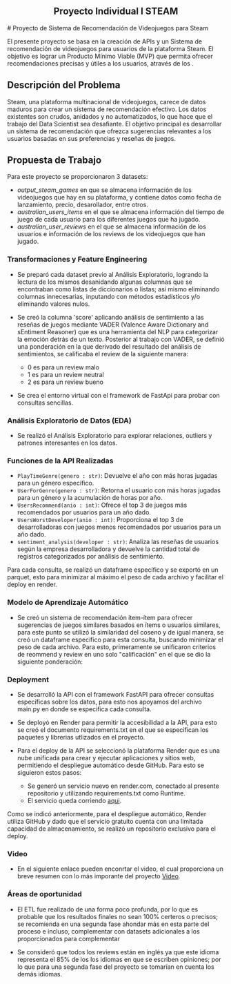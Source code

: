 <h2 align=center>  Proyecto Individual I STEAM</h2>
# Proyecto de Sistema de Recomendación de Videojuegos para Steam

El presente proyecto se basa en la creación de APIs y un Sistema de recomendación de videojuegos para usuarios de la plataforma Steam. El objetivo es lograr un Producto Mínimo Viable (MVP) que permita ofrecer recomendaciones precisas y útiles a los usuarios, através de los .


## Descripción del Problema

Steam, una plataforma multinacional de videojuegos, carece de datos maduros para crear un sistema de recomendación efectivo. Los datos existentes son crudos, anidados y no automatizados, lo que hace que el trabajo del Data Scientist sea desafiante. El objetivo principal es desarrollar un sistema de recomendación que ofrezca sugerencias relevantes a los usuarios basadas en sus preferencias y reseñas de juegos.

## Propuesta de Trabajo

Para este proyecto se proporcionaron 3 datasets:
* _output_steam_games_ en que se almacena información de los videojuegos que hay en su plataforma, y contiene datos como fecha de lanzamiento, precio, desarollador, entre otros. 
* _australian_users_items_ en el que se almacena información del tiempo de juego de cada usuario para los diferentes juegos que ha jugado. 
* _australian_user_reviews_ en el que se almacena información de los usuarios e información de los reviews de los videojuegos que han jugado. 


### Transformaciones y Feature Engineering
- Se preparó cada dataset previo al Análisis Exploratorio, logrando la lectura de los mismos desanidando algunas columnas que se encontraban como listas de diccionarios o listas; así mismo eliminando columnas innecesarias, inputando con métodos estadísticos y/o eliminando valores nulos.
- Se creó la columna 'score' aplicando análisis de sentimiento a las reseñas de juegos mediante VADER (Valence Aware Dictionary and sEntiment Reasoner) que es una herramienta del NLP para categorizar la emoción detrás de un texto.
Posterior al trabajo con VADER, se definió una ponderación en la que derivado del resultado del análisis de sentimientos, se calificaba el review de la siguiente manera:  
    * 0 es para un review malo
    * 1 es para un review neutral
    * 2 es para un review bueno


- Se crea el entorno virtual con el framework de FastApi para probar con consultas sencillas.

### Análisis Exploratorio de Datos (EDA)

- Se realizó el Análisis Exploratorio para explorar relaciones, outliers y patrones interesantes en los datos.

 
### Funciones de la API Realizadas
- `PlayTimeGenre(genero : str)`: Devuelve el año con más horas jugadas para un género específico.
- `UserForGenre(genero : str)`: Retorna el usuario con más horas jugadas para un género y la acumulación de horas por año.
- `UsersRecommend(anio : int)`: Ofrece el top 3 de juegos más recomendados por usuarios para un año dado.
- `UsersWorstDeveloper(anio : int)`: Proporciona el top 3 de desarrolladoras con juegos menos recomendados por usuarios para un año dado.
- `sentiment_analysis(developer : str)`: Analiza las reseñas de usuarios según la empresa desarrolladora y devuelve la cantidad total de registros categorizados por análisis de sentimiento.

Para cada consulta, se realizó un dataframe específico y se exportó en un parquet, esto para minimizar al máximo el peso de cada archivo y facilitar el deploy en render.



### Modelo de Aprendizaje Automático
- Se creó un sistema de recomendación ítem-ítem para ofrecer sugerencias de juegos similares basados en ítems o usuarios similares, para este punto se utilizó la similaridad del coseno y de igual manera, se creó un dataframe específico para esta consulta, buscando minimizar el peso de cada archivo. Para esto, primeramente se unificaron criterios de reommend y review en uno solo "calificación" en el que se dio la siguiente ponderación:  




### Deployment 
- Se desarrolló la API con el framework FastAPI para ofrecer consultas específicas sobre los datos, para esto nos apoyamos del archivo main.py en donde se especifica cada consulta.

- Se deployó en Render para permitir la accesibilidad a la API, para esto se creó el documento requirements.txt en el que se especifican los paquetes y librerias utlizados en el proyecto.

- Para el deploy de la API se seleccionó la plataforma Render que es una nube unificada para crear y ejecutar aplicaciones y sitios web, permitiendo el despliegue automático desde GitHub. Para esto se siguieron estos pasos:

    * Se generó un servicio nuevo en render.com, conectado al presente repositorio y utilizando requirements.txt como Runtime.
    * El servicio queda corriendo [aqui](https://steam-pi-4c9l.onrender.com/docs). 

Como se indicó anteriormente, para el despliegue automático, Render utiliza GitHub y dado que el servicio gratuito cuenta con una limitada capacidad de almacenamiento, se realizó un repositorio exclusivo para el deploy.


### Video

- En el siguiente enlace pueden enconrtar el video, el cual proporciona un breve resumen con lo más imporante del proyecto [Video](https://youtu.be/3FRkXWo55Yw).


### Áreas de oportunidad

- El ETL fue realizado de una forma poco profunda, por lo que es probable que los resultados finales no sean 100% certeros o precisos; se recomienda en una segunda fase ahondar más en esta parte del proceso e incluso, complementar con datasets adicionales a los proporcionados para complementar 

- Se consideró que todos los reviews están en inglés ya que este idioma representa el 85% de los los idiomas en que se escriben opiniones; por lo que para una segunda fase del proyecto se tomarían en cuenta los demás idiomas.
